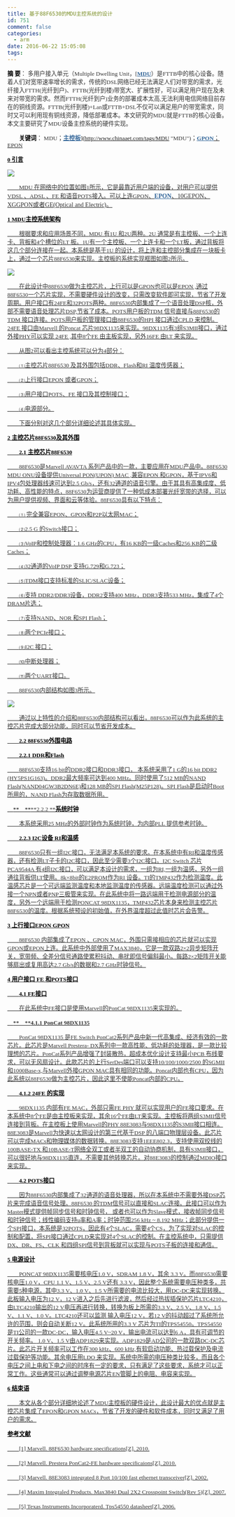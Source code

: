 ```yaml
---
title: 基于88F6530的MDU主控系统的设计
id: 751
comment: false
categories:
  - arm
date: 2016-06-22 15:05:08
tags:
---
```


<span style="color:black; font-size:10pt">**<span style="font-family:宋体">摘</span><span style="font-family:Microsoft Sans Serif">
				</span>**<span style="font-family:宋体">**要**<span style="color:#333333">：</span></span><span style="font-family:Microsoft Sans Serif">
			</span><span style="color:#333333"><span style="font-family:宋体">多用户接入单元（</span><span style="font-family:Microsoft Sans Serif">Multiple Dwelling Unit</span><span style="font-family:宋体">，[</span><span style="color:#336699"><span style="font-family:Microsoft Sans Serif; text-decoration:underline">**MDU**</span><span style="color:#333333"><span style="font-family:宋体">）是</span><span style="font-family:Microsoft Sans Serif">FTTB</span><span style="font-family:宋体">中的核心设备。随着人们对宽带速率增长的需求，传统的</span><span style="font-family:Microsoft Sans Serif">DSL</span><span style="font-family:宋体">网络已经无法满足人们对带宽的需求，光纤接入</span><span style="font-family:Microsoft Sans Serif">FTTH(</span><span style="font-family:宋体">光纤到户</span><span style="font-family:Microsoft Sans Serif">)</span><span style="font-family:宋体">、</span><span style="font-family:Microsoft Sans Serif">FTTB(</span><span style="font-family:宋体">光纤到楼</span><span style="font-family:Microsoft Sans Serif">)</span><span style="font-family:宋体">带宽大、扩展性好，可以满足用户现在及未来对带宽的需求。然而</span><span style="font-family:Microsoft Sans Serif">FTTH(</span><span style="font-family:宋体">光纤到户</span><span style="font-family:Microsoft Sans Serif">)</span><span style="font-family:宋体">业务的部署成本太高</span><span style="font-family:Microsoft Sans Serif">,</span><span style="font-family:宋体">无法利用电信网络目前存在的铜线资源。</span><span style="font-family:Microsoft Sans Serif">FTTB(</span><span style="font-family:宋体">光纤到楼</span><span style="font-family:Microsoft Sans Serif">)+Lan</span><span style="font-family:宋体">或</span><span style="font-family:Microsoft Sans Serif">FTTB+DSL</span><span style="font-family:宋体">不仅可以满足用户的带宽需求，同时又可以利用现有铜线资源，降低部署成本。本文研究的</span><span style="font-family:Microsoft Sans Serif">MDU</span><span style="font-family:宋体">就是</span><span style="font-family:Microsoft Sans Serif">FTTB</span><span style="font-family:宋体">的核心设备。本文主要研究了</span><span style="font-family:Microsoft Sans Serif">MDU</span><span style="font-family:宋体">设备主控系统的硬件实现。</span><span style="font-family:Microsoft Sans Serif">
						</span></span></span></span></span>

<!-- more -->
<span style="color:#333333; font-size:10pt"><span style="font-family:宋体">　　<span style="color:black">**关键词**<span style="color:#333333">：</span></span></span><span style="font-family:Microsoft Sans Serif"> MDU</span><span style="font-family:宋体">；<a href="http://www.chinaaet.com/tags/%E4%B8%BB%E6%8E%A7%E6%9D%BF" title="主控板" target="_blank"><span style="color:#336699; text-decoration:underline">**主控板**</span>](http://www.chinaaet.com/tags/MDU "MDU")；<a href="http://www.chinaaet.com/tags/GPON" title="GPON" target="_blank"/></span><span style="color:#336699"><span style="font-family:Microsoft Sans Serif; text-decoration:underline">**GPON**</span><span style="color:#333333"><span style="font-family:宋体">；</span><span style="font-family:Microsoft Sans Serif">EPON
</span></span></span></span>

<span style="color:black; font-size:10pt">**<span style="font-family:Microsoft Sans Serif">0 </span><span style="font-family:宋体">引言</span>**<span style="color:#333333; font-family:Microsoft Sans Serif">
			</span></span>

![](http://www.madhex.com/wp-content/uploads/2016/06/062216_0704_88F6530MDU1.jpg)<span style="color:#333333; font-family:Microsoft Sans Serif; font-size:10pt">
		</span>

<span style="color:#333333; font-size:10pt"><span style="font-family:宋体">　　</span><span style="font-family:Microsoft Sans Serif">MDU </span><span style="font-family:宋体">在网络中的位置如图</span><span style="font-family:Microsoft Sans Serif">1</span><span style="font-family:宋体">所示，它是最靠近用户端的设备，对用户可以提供</span><span style="font-family:Microsoft Sans Serif">VDSL </span><span style="font-family:宋体">、</span><span style="font-family:Microsoft Sans Serif">ADSL </span><span style="font-family:宋体">、</span><span style="font-family:Microsoft Sans Serif">FE </span><span style="font-family:宋体">和语音</span><span style="font-family:Microsoft Sans Serif">POTS</span><span style="font-family:宋体">接入。可以上连</span><span style="font-family:Microsoft Sans Serif">GPON</span><span style="font-family:宋体">、<a href="http://www.chinaaet.com/tags/EPON" title="EPON" target="_blank"/></span><span style="color:#336699"><span style="font-family:Microsoft Sans Serif; text-decoration:underline">**EPON**</span><span style="color:#333333"><span style="font-family:宋体">、</span><span style="font-family:Microsoft Sans Serif">10GEPON</span><span style="font-family:宋体">、</span><span style="font-family:Microsoft Sans Serif"> XGGPON</span><span style="font-family:宋体">或者</span><span style="font-family:Microsoft Sans Serif">GE(Optical and Electric)</span><span style="font-family:宋体">。</span><span style="font-family:Microsoft Sans Serif">
					</span></span></span></span>

<span style="color:black; font-size:10pt">**<span style="font-family:Microsoft Sans Serif">1 MDU</span><span style="font-family:宋体">主控系统架构</span>**<span style="color:#333333; font-family:Microsoft Sans Serif">
			</span></span>

<span style="color:#333333; font-size:10pt"><span style="font-family:宋体">　　根据要求和应用场景不同，</span><span style="font-family:Microsoft Sans Serif">MDU </span><span style="font-family:宋体">有</span><span style="font-family:Microsoft Sans Serif">1U </span><span style="font-family:宋体">和</span><span style="font-family:Microsoft Sans Serif">2U</span><span style="font-family:宋体">两种。</span><span style="font-family:Microsoft Sans Serif">2U </span><span style="font-family:宋体">通常是有主控板、一个上连卡、背板和</span><span style="font-family:Microsoft Sans Serif">4</span><span style="font-family:宋体">个槽位的</span><span style="font-family:Microsoft Sans Serif">LT </span><span style="font-family:宋体">板。</span><span style="font-family:Microsoft Sans Serif">1U</span><span style="font-family:宋体">有一个主控板、一个上连卡和一个</span><span style="font-family:Microsoft Sans Serif">LT</span><span style="font-family:宋体">板，通过背板将这几个部分连接在一起。本系统是基于</span><span style="font-family:Microsoft Sans Serif">1U </span><span style="font-family:宋体">的设计，将上连和主控部分集成在一块板卡上，通过一个芯片</span><span style="font-family:Microsoft Sans Serif">88F6530</span><span style="font-family:宋体">来实现。主控板的系统实现框图如图</span><span style="font-family:Microsoft Sans Serif">2</span><span style="font-family:宋体">所示。</span><span style="font-family:Microsoft Sans Serif">
			</span></span>

![](http://www.madhex.com/wp-content/uploads/2016/06/062216_0704_88F6530MDU2.jpg)<span style="color:#333333; font-family:Microsoft Sans Serif; font-size:10pt">
		</span>

<span style="color:#333333; font-size:10pt"><span style="font-family:宋体">　　在此设计中</span><span style="font-family:Microsoft Sans Serif">88F6530</span><span style="font-family:宋体">做为主控芯片，上行可以是</span><span style="font-family:Microsoft Sans Serif">GPON</span><span style="font-family:宋体">也可以是</span><span style="font-family:Microsoft Sans Serif">EPON ,</span><span style="font-family:宋体">通过</span><span style="font-family:Microsoft Sans Serif">88F6530</span><span style="font-family:宋体">一个芯片实现，不需要硬件设计的改变，只需改变软件即可实现，节省了开发周期。用户接口有</span><span style="font-family:Microsoft Sans Serif">24FE</span><span style="font-family:宋体">和</span><span style="font-family:Microsoft Sans Serif">32POTS</span><span style="font-family:宋体">两种。</span><span style="font-family:Microsoft Sans Serif">88F6530</span><span style="font-family:宋体">内部集成了一个语音处理</span><span style="font-family:Microsoft Sans Serif">DSP</span><span style="font-family:宋体">核，外部不需要语音处理芯片</span><span style="font-family:Microsoft Sans Serif">DSP,</span><span style="font-family:宋体">节省了成本。</span><span style="font-family:Microsoft Sans Serif">POTS</span><span style="font-family:宋体">用户板的</span><span style="font-family:Microsoft Sans Serif">TDM </span><span style="font-family:宋体">信号直接与</span><span style="font-family:Microsoft Sans Serif">88F6530</span><span style="font-family:宋体">的</span><span style="font-family:Microsoft Sans Serif">TDM </span><span style="font-family:宋体">接口连接。</span><span style="font-family:Microsoft Sans Serif">POTS</span><span style="font-family:宋体">用户板的管理接口由</span><span style="font-family:Microsoft Sans Serif">88F6530</span><span style="font-family:宋体">的</span><span style="font-family:Microsoft Sans Serif">HPI </span><span style="font-family:宋体">接口通过</span><span style="font-family:Microsoft Sans Serif">CPLD </span><span style="font-family:宋体">来控制。</span><span style="font-family:Microsoft Sans Serif">24FE </span><span style="font-family:宋体">接口由</span><span style="font-family:Microsoft Sans Serif">Marvell </span><span style="font-family:宋体">的</span><span style="font-family:Microsoft Sans Serif">Poncat </span><span style="font-family:宋体">芯片</span><span style="font-family:Microsoft Sans Serif">98DX1135</span><span style="font-family:宋体">来实现。</span><span style="font-family:Microsoft Sans Serif">98DX1135</span><span style="font-family:宋体">有</span><span style="font-family:Microsoft Sans Serif">3</span><span style="font-family:宋体">组</span><span style="font-family:Microsoft Sans Serif">S3MII</span><span style="font-family:宋体">接口，通过外接</span><span style="font-family:Microsoft Sans Serif">PHY</span><span style="font-family:宋体">可以实现</span><span style="font-family:Microsoft Sans Serif"> 24FE ,</span><span style="font-family:宋体">其中</span><span style="font-family:Microsoft Sans Serif">8</span><span style="font-family:宋体">个</span><span style="font-family:Microsoft Sans Serif">FE </span><span style="font-family:宋体">由主板实现，另外</span><span style="font-family:Microsoft Sans Serif">16FE </span><span style="font-family:宋体">由</span><span style="font-family:Microsoft Sans Serif">LT </span><span style="font-family:宋体">来实现。</span><span style="font-family:Microsoft Sans Serif">
			</span></span>

<span style="color:#333333; font-size:10pt"><span style="font-family:宋体">　　从图</span><span style="font-family:Microsoft Sans Serif">2</span><span style="font-family:宋体">可以看出主控系统可以分为</span><span style="font-family:Microsoft Sans Serif">4</span><span style="font-family:宋体">部分：</span><span style="font-family:Microsoft Sans Serif">
			</span></span>

<span style="color:#333333; font-size:10pt"><span style="font-family:宋体">　　</span><span style="font-family:微软雅黑">⑴</span><span style="font-family:宋体">主控芯片</span><span style="font-family:Microsoft Sans Serif">88F6530 </span><span style="font-family:宋体">及其外围包括</span><span style="font-family:Microsoft Sans Serif">DDR</span><span style="font-family:宋体">、</span><span style="font-family:Microsoft Sans Serif">Flash</span><span style="font-family:宋体">和</span><span style="font-family:Microsoft Sans Serif">RI </span><span style="font-family:宋体">温度传感器；</span><span style="font-family:Microsoft Sans Serif">
			</span></span>

<span style="color:#333333; font-size:10pt"><span style="font-family:宋体">　　</span><span style="font-family:微软雅黑">⑵</span><span style="font-family:宋体">上行接口</span><span style="font-family:Microsoft Sans Serif">EPON </span><span style="font-family:宋体">或者</span><span style="font-family:Microsoft Sans Serif">GPON</span><span style="font-family:宋体">；</span><span style="font-family:Microsoft Sans Serif">
			</span></span>

<span style="color:#333333; font-size:10pt"><span style="font-family:宋体">　　</span><span style="font-family:微软雅黑">⑶</span><span style="font-family:宋体">用户接口</span><span style="font-family:Microsoft Sans Serif">POTS</span><span style="font-family:宋体">、</span><span style="font-family:Microsoft Sans Serif">FE </span><span style="font-family:宋体">接口及其控制接口；</span><span style="font-family:Microsoft Sans Serif">
			</span></span>

<span style="color:#333333; font-size:10pt"><span style="font-family:宋体">　　</span><span style="font-family:微软雅黑">⑷</span><span style="font-family:宋体">电源部分。</span><span style="font-family:Microsoft Sans Serif">
			</span></span>

<span style="color:#333333; font-size:10pt"><span style="font-family:宋体">　　下面分别对这几个部分详细论述其具体实现。</span><span style="font-family:Microsoft Sans Serif">
			</span></span>

<span style="color:black; font-size:10pt">**<span style="font-family:Microsoft Sans Serif">2 </span><span style="font-family:宋体">主控芯片</span><span style="font-family:Microsoft Sans Serif">88F6530</span><span style="font-family:宋体">及其外围</span>**<span style="color:#333333; font-family:Microsoft Sans Serif">
			</span></span>

<span style="color:black; font-size:10pt">**<span style="font-family:宋体">　　</span><span style="font-family:Microsoft Sans Serif">2.1 </span><span style="font-family:宋体">主控芯片</span>**<span style="font-family:Microsoft Sans Serif">**88F6530**<span style="color:#333333">
				</span></span></span>

<span style="color:#333333; font-size:10pt"><span style="font-family:宋体">　　</span><span style="font-family:Microsoft Sans Serif">88F6530</span><span style="font-family:宋体">是</span><span style="font-family:Microsoft Sans Serif">Marvell AVAVTA </span><span style="font-family:宋体">系列产品中的一款，主要应用在</span><span style="font-family:Microsoft Sans Serif">MDU</span><span style="font-family:宋体">产品中。</span><span style="font-family:Microsoft Sans Serif">88F6530 MDU ONU</span><span style="font-family:宋体">设备提供</span><span style="font-family:Microsoft Sans Serif">Universal PON(UPON) MAC ,</span><span style="font-family:宋体">兼容</span><span style="font-family:Microsoft Sans Serif">EPON </span><span style="font-family:宋体">和</span><span style="font-family:Microsoft Sans Serif">GPON</span><span style="font-family:宋体">，基于</span><span style="font-family:Microsoft Sans Serif">IPV6</span><span style="font-family:宋体">和</span><span style="font-family:Microsoft Sans Serif">IPV4</span><span style="font-family:宋体">包处理器线速可达到</span><span style="font-family:Microsoft Sans Serif">2.5 Gb/s</span><span style="font-family:宋体">，还有</span><span style="font-family:Microsoft Sans Serif">32</span><span style="font-family:宋体">通道的语音引擎。由于其具有高集成度、低功耗、高性能的特点，</span><span style="font-family:Microsoft Sans Serif">88F6530</span><span style="font-family:宋体">为运营商提供了一种低成本部署光纤宽带的选择，可以为用户提供视频、界面和云等体验。</span><span style="font-family:Microsoft Sans Serif">88F6530</span><span style="font-family:宋体">具有以下特点：</span><span style="font-family:Microsoft Sans Serif">
			</span></span>

<span style="color:#333333; font-size:10pt"><span style="font-family:宋体">　　</span><span style="font-family:微软雅黑">⑴</span><span style="font-family:Microsoft Sans Serif">
			</span><span style="font-family:宋体">完全兼容</span><span style="font-family:Microsoft Sans Serif">EPON</span><span style="font-family:宋体">、</span><span style="font-family:Microsoft Sans Serif">GPON</span><span style="font-family:宋体">和</span><span style="font-family:Microsoft Sans Serif">P2P</span><span style="font-family:宋体">以太网</span><span style="font-family:Microsoft Sans Serif">MAC</span><span style="font-family:宋体">；</span><span style="font-family:Microsoft Sans Serif">
			</span></span>

<span style="color:#333333; font-size:10pt"><span style="font-family:宋体">　　</span><span style="font-family:微软雅黑">⑵</span><span style="font-family:Microsoft Sans Serif">2.5 G </span><span style="font-family:宋体">的</span><span style="font-family:Microsoft Sans Serif">Switch</span><span style="font-family:宋体">接口；</span><span style="font-family:Microsoft Sans Serif">
			</span></span>

<span style="color:#333333; font-size:10pt"><span style="font-family:宋体">　　</span><span style="font-family:微软雅黑">⑶</span><span style="font-family:Microsoft Sans Serif">VoIP</span><span style="font-family:宋体">和控制处理器：</span><span style="font-family:Microsoft Sans Serif">1.6 GHz</span><span style="font-family:宋体">的</span><span style="font-family:Microsoft Sans Serif">CPU</span><span style="font-family:宋体">，有</span><span style="font-family:Microsoft Sans Serif">16 KB</span><span style="font-family:宋体">的一级</span><span style="font-family:Microsoft Sans Serif">Caches</span><span style="font-family:宋体">和</span><span style="font-family:Microsoft Sans Serif">256 KB</span><span style="font-family:宋体">的二级</span><span style="font-family:Microsoft Sans Serif">Caches</span><span style="font-family:宋体">；</span><span style="font-family:Microsoft Sans Serif">
			</span></span>

<span style="color:#333333; font-size:10pt"><span style="font-family:宋体">　　</span><span style="font-family:微软雅黑">⑷</span><span style="font-family:Microsoft Sans Serif">32</span><span style="font-family:宋体">通道的</span><span style="font-family:Microsoft Sans Serif">VoIP DSP </span><span style="font-family:宋体">支持</span><span style="font-family:Microsoft Sans Serif">G.729</span><span style="font-family:宋体">和</span><span style="font-family:Microsoft Sans Serif">G.723</span><span style="font-family:宋体">；</span><span style="font-family:Microsoft Sans Serif">
			</span></span>

<span style="color:#333333; font-size:10pt"><span style="font-family:宋体">　　</span><span style="font-family:微软雅黑">⑸</span><span style="font-family:Microsoft Sans Serif">TDM</span><span style="font-family:宋体">接口支持标准的</span><span style="font-family:Microsoft Sans Serif">SLIC/SLAC</span><span style="font-family:宋体">设备；</span><span style="font-family:Microsoft Sans Serif">
			</span></span>

<span style="color:#333333; font-size:10pt"><span style="font-family:宋体">　　</span><span style="font-family:微软雅黑">⑹</span><span style="font-family:宋体">支持</span><span style="font-family:Microsoft Sans Serif"> DDR2/DDR3</span><span style="font-family:宋体">设备，</span><span style="font-family:Microsoft Sans Serif">DDR2</span><span style="font-family:宋体">支持</span><span style="font-family:Microsoft Sans Serif">400 MHz</span><span style="font-family:宋体">，</span><span style="font-family:Microsoft Sans Serif">DDR3</span><span style="font-family:宋体">支持</span><span style="font-family:Microsoft Sans Serif">533 MHz</span><span style="font-family:宋体">，集成了</span><span style="font-family:Microsoft Sans Serif">4</span><span style="font-family:宋体">个</span><span style="font-family:Microsoft Sans Serif">DRAM</span><span style="font-family:宋体">片选；</span><span style="font-family:Microsoft Sans Serif">
			</span></span>

<span style="color:#333333; font-size:10pt"><span style="font-family:宋体">　　</span><span style="font-family:微软雅黑">⑺</span><span style="font-family:宋体">支持</span><span style="font-family:Microsoft Sans Serif">NAND</span><span style="font-family:宋体">、</span><span style="font-family:Microsoft Sans Serif">NOR </span><span style="font-family:宋体">和</span><span style="font-family:Microsoft Sans Serif">SPI Flash</span><span style="font-family:宋体">；</span><span style="font-family:Microsoft Sans Serif">
			</span></span>

<span style="color:#333333; font-size:10pt"><span style="font-family:宋体">　　</span><span style="font-family:微软雅黑">⑻</span><span style="font-family:宋体">两个</span><span style="font-family:Microsoft Sans Serif">PCIe</span><span style="font-family:宋体">接口；</span><span style="font-family:Microsoft Sans Serif">
			</span></span>

<span style="color:#333333; font-size:10pt"><span style="font-family:宋体">　　</span><span style="font-family:微软雅黑">⑼</span><span style="font-family:Microsoft Sans Serif">I2C </span><span style="font-family:宋体">接口；</span><span style="font-family:Microsoft Sans Serif">
			</span></span>

<span style="color:#333333; font-size:10pt"><span style="font-family:宋体">　　</span><span style="font-family:微软雅黑">⑽</span><span style="font-family:宋体">中断处理器；</span><span style="font-family:Microsoft Sans Serif">
			</span></span>

<span style="color:#333333; font-size:10pt"><span style="font-family:宋体">　　</span><span style="font-family:微软雅黑">⑾</span><span style="font-family:宋体">两个</span><span style="font-family:Microsoft Sans Serif">UART</span><span style="font-family:宋体">接口。</span><span style="font-family:Microsoft Sans Serif">
			</span></span>

<span style="color:#333333; font-size:10pt"><span style="font-family:宋体">　　</span><span style="font-family:Microsoft Sans Serif">88F6530</span><span style="font-family:宋体">内部结构如图</span><span style="font-family:Microsoft Sans Serif">3</span><span style="font-family:宋体">所示。</span><span style="font-family:Microsoft Sans Serif">
			</span></span>

![](http://www.madhex.com/wp-content/uploads/2016/06/062216_0704_88F6530MDU3.jpg)<span style="color:#333333; font-family:Microsoft Sans Serif; font-size:10pt">
		</span>

<span style="color:#333333; font-size:10pt"><span style="font-family:宋体">　　通过以上特性的介绍和</span><span style="font-family:Microsoft Sans Serif">88F6530</span><span style="font-family:宋体">内部结构可以看出，</span><span style="font-family:Microsoft Sans Serif">88F6530</span><span style="font-family:宋体">可以作为此系统的主控芯片完成大部分功能，同时可以节省开发成本。</span><span style="font-family:Microsoft Sans Serif">
			</span></span>

<span style="color:#333333; font-size:10pt"><span style="font-family:宋体">　　</span><span style="color:black">**<span style="font-family:Microsoft Sans Serif">2.2 88F6530</span><span style="font-family:宋体">外围电路</span>**<span style="color:#333333; font-family:Microsoft Sans Serif">
				</span></span></span>

<span style="color:black; font-size:10pt">**<span style="font-family:宋体">　　</span><span style="font-family:Microsoft Sans Serif">2.2.1 DDR</span><span style="font-family:宋体">和</span>**<span style="font-family:Microsoft Sans Serif">**Flash**<span style="color:#333333">
				</span></span></span>

<span style="color:#333333; font-size:10pt"><span style="font-family:宋体">　　</span><span style="font-family:Microsoft Sans Serif">88F6530</span><span style="font-family:宋体">支持</span><span style="font-family:Microsoft Sans Serif">16 bit</span><span style="font-family:宋体">的</span><span style="font-family:Microsoft Sans Serif">DDR2</span><span style="font-family:宋体">接口和</span><span style="font-family:Microsoft Sans Serif">DDR3</span><span style="font-family:宋体">接口，</span><span style="font-family:Microsoft Sans Serif">
			</span><span style="font-family:宋体">本系统采用了</span><span style="font-family:Microsoft Sans Serif">1 G</span><span style="font-family:宋体">的</span><span style="font-family:Microsoft Sans Serif">16 bit DDR2 (HY5PS1G163)</span><span style="font-family:宋体">。</span><span style="font-family:Microsoft Sans Serif">DDR2</span><span style="font-family:宋体">最大频率可达到</span><span style="font-family:Microsoft Sans Serif">400 MHz</span><span style="font-family:宋体">。同时使用了</span><span style="font-family:Microsoft Sans Serif">512 MB</span><span style="font-family:宋体">的</span><span style="font-family:Microsoft Sans Serif">NAND Flash(NAND04GW3B2DN6E)</span><span style="font-family:宋体">和</span><span style="font-family:Microsoft Sans Serif">128 MB</span><span style="font-family:宋体">的</span><span style="font-family:Microsoft Sans Serif">SPI Flash(M25P128)</span><span style="font-family:宋体">。</span><span style="font-family:Microsoft Sans Serif">SPI Flash</span><span style="font-family:宋体">是启动时</span><span style="font-family:Microsoft Sans Serif">Boot</span><span style="font-family:宋体">所用的，</span><span style="font-family:Microsoft Sans Serif">NAND Flash</span><span style="font-family:宋体">为存取数据所用。</span><span style="font-family:Microsoft Sans Serif">
			</span></span>

<span style="color:#333333; font-size:10pt"><span style="font-family:宋体">　<span style="color:black">**　**</span></span><span style="font-family:Microsoft Sans Serif">**2.2.2 **</span><span style="color:black"><span style="font-family:宋体">**系统时钟**</span><span style="color:#333333; font-family:Microsoft Sans Serif">
				</span></span></span>

<span style="color:#333333; font-size:10pt"><span style="font-family:宋体">　　本系统采用</span><span style="font-family:Microsoft Sans Serif">25 MHz</span><span style="font-family:宋体">的外部时钟作为系统时钟，为内部</span><span style="font-family:Microsoft Sans Serif">PLL </span><span style="font-family:宋体">提供参考时钟。</span><span style="font-family:Microsoft Sans Serif">
			</span></span>

<span style="color:#333333; font-size:10pt"><span style="font-family:宋体">　　</span><span style="color:black">**<span style="font-family:Microsoft Sans Serif">2.2.3 I2C</span><span style="font-family:宋体">设备</span><span style="font-family:Microsoft Sans Serif"> RI</span><span style="font-family:宋体">和温感</span>**<span style="color:#333333; font-family:Microsoft Sans Serif">
				</span></span></span>

<span style="color:#333333; font-size:10pt"><span style="font-family:宋体">　　</span><span style="font-family:Microsoft Sans Serif">88F6530</span><span style="font-family:宋体">只有一组</span><span style="font-family:Microsoft Sans Serif">I2C</span><span style="font-family:宋体">接口，无法满足本系统的要求。在本系统中有</span><span style="font-family:Microsoft Sans Serif">RI</span><span style="font-family:宋体">和温度传感器，还有检测</span><span style="font-family:Microsoft Sans Serif">LT</span><span style="font-family:宋体">子卡的</span><span style="font-family:Microsoft Sans Serif">I2C</span><span style="font-family:宋体">接口，因此至少需要</span><span style="font-family:Microsoft Sans Serif">3</span><span style="font-family:宋体">个</span><span style="font-family:Microsoft Sans Serif">I2C</span><span style="font-family:宋体">接口。</span><span style="font-family:Microsoft Sans Serif">I2C Switch </span><span style="font-family:宋体">芯片</span><span style="font-family:Microsoft Sans Serif">PCA9544A </span><span style="font-family:宋体">有</span><span style="font-family:Microsoft Sans Serif">4</span><span style="font-family:宋体">组</span><span style="font-family:Microsoft Sans Serif">I2C</span><span style="font-family:宋体">接口，可以满足本设计的需求，一组为</span><span style="font-family:Microsoft Sans Serif">RI,</span><span style="font-family:宋体">一组为温感，另外一组通往背板供</span><span style="font-family:Microsoft Sans Serif">LT</span><span style="font-family:宋体">使用。</span><span style="font-family:Microsoft Sans Serif">8k×8bit</span><span style="font-family:宋体">的</span><span style="font-family:Microsoft Sans Serif">E2PROM</span><span style="font-family:宋体">作为</span><span style="font-family:Microsoft Sans Serif">RI </span><span style="font-family:宋体">设备。</span><span style="font-family:Microsoft Sans Serif">TI</span><span style="font-family:宋体">的</span><span style="font-family:Microsoft Sans Serif">TMP432</span><span style="font-family:宋体">作为检测温度。此温感芯片是一个可远端监测温度和本地监测温度的传感器。远端温度检测可以通过外接一个</span><span style="font-family:Microsoft Sans Serif">NPN</span><span style="font-family:宋体">或者</span><span style="font-family:Microsoft Sans Serif">PNP</span><span style="font-family:宋体">三极管来实现。在此系统中将一路远端用于检测电源部分的温度，另外一个远端用于检测</span><span style="font-family:Microsoft Sans Serif">PONCAT 98DX1135</span><span style="font-family:宋体">，</span><span style="font-family:Microsoft Sans Serif">TMP432</span><span style="font-family:宋体">芯片本身来检测主控芯片</span><span style="font-family:Microsoft Sans Serif">88F6530</span><span style="font-family:宋体">的温度。根据系统预设的初始值，在外界温度超过此值时芯片会告警。</span><span style="font-family:Microsoft Sans Serif">
			</span></span>

<span style="color:black; font-size:10pt">**<span style="font-family:Microsoft Sans Serif">3 </span><span style="font-family:宋体">上行接口</span>**<span style="font-family:Microsoft Sans Serif">**EPON GPON**<span style="color:#333333">
				</span></span></span>

<span style="color:#333333; font-size:10pt"><span style="font-family:宋体">　　</span><span style="font-family:Microsoft Sans Serif">88F6530 </span><span style="font-family:宋体">内部集成了</span><span style="font-family:Microsoft Sans Serif">EPON </span><span style="font-family:宋体">、</span><span style="font-family:Microsoft Sans Serif">GPON MAC</span><span style="font-family:宋体">，外围只需接相应的芯片就可以实现</span><span style="font-family:Microsoft Sans Serif">GPON</span><span style="font-family:宋体">或</span><span style="font-family:Microsoft Sans Serif">EPON</span><span style="font-family:宋体">上连。此系统中外部使用了</span><span style="font-family:Microsoft Sans Serif">MAX3840</span><span style="font-family:宋体">，它是一款双路</span><span style="font-family:Microsoft Sans Serif">2×2</span><span style="font-family:宋体">异步矩阵开关，宽带频、全差分信号通路使累积抖动、串扰即信号偏斜最小。每路</span><span style="font-family:Microsoft Sans Serif">2×2</span><span style="font-family:宋体">矩阵开关能够扇出或复用高达</span><span style="font-family:Microsoft Sans Serif">2.7 Gb/s</span><span style="font-family:宋体">的数据和</span><span style="font-family:Microsoft Sans Serif">2.7 GHz</span><span style="font-family:宋体">时钟信号。</span><span style="font-family:Microsoft Sans Serif">
			</span></span>

<span style="color:black; font-size:10pt">**<span style="font-family:Microsoft Sans Serif">4 </span><span style="font-family:宋体">用户接口</span><span style="font-family:Microsoft Sans Serif"> FE </span><span style="font-family:宋体">和</span><span style="font-family:Microsoft Sans Serif">POTS</span><span style="font-family:宋体">接口</span>**<span style="color:#333333; font-family:Microsoft Sans Serif">
			</span></span>

<span style="color:black; font-size:10pt">**<span style="font-family:宋体">　　</span><span style="font-family:Microsoft Sans Serif">4.1 FE</span><span style="font-family:宋体">接口</span>**<span style="color:#333333; font-family:Microsoft Sans Serif">
			</span></span>

<span style="color:#333333; font-size:10pt"><span style="font-family:宋体">　　在此系统中</span><span style="font-family:Microsoft Sans Serif">FE</span><span style="font-family:宋体">接口是使用</span><span style="font-family:Microsoft Sans Serif">Marvell</span><span style="font-family:宋体">的</span><span style="font-family:Microsoft Sans Serif">PonCat 98DX1135</span><span style="font-family:宋体">来实现的。</span><span style="font-family:Microsoft Sans Serif">
			</span></span>

<span style="color:#333333; font-size:10pt"><span style="font-family:宋体">　<span style="color:black">**　**</span></span><span style="font-family:Microsoft Sans Serif">**4.1.1 PonCat 98DX1135**
			</span></span>

<span style="color:#333333; font-size:10pt"><span style="font-family:宋体">　　</span><span style="font-family:Microsoft Sans Serif">PonCat 98DX1135 </span><span style="font-family:宋体">是</span><span style="font-family:Microsoft Sans Serif">FE Switch PonCat2</span><span style="font-family:宋体">系列产品中新一代高集成、经济有效的一款芯片。此芯片是</span><span style="font-family:Microsoft Sans Serif">Marvell Prestera- DX</span><span style="font-family:宋体">系列中一款高性能、低功耗的处理器，是一款比较理想的芯片。</span><span style="font-family:Microsoft Sans Serif">PonCat</span><span style="font-family:宋体">系列产品增强了封装散热，超成本优化设计支持最小</span><span style="font-family:Microsoft Sans Serif">PCB </span><span style="font-family:宋体">布线要求，可以无风扇设计。此款芯片的上行</span><span style="font-family:Microsoft Sans Serif">SerDes</span><span style="font-family:宋体">端口可以支持</span><span style="font-family:Microsoft Sans Serif">10/100/1000/2500 </span><span style="font-family:宋体">的</span><span style="font-family:Microsoft Sans Serif">SGMII</span><span style="font-family:宋体">和</span><span style="font-family:Microsoft Sans Serif">1000Base-x,</span><span style="font-family:宋体">与</span><span style="font-family:Microsoft Sans Serif">Marvell</span><span style="font-family:宋体">外接</span><span style="font-family:Microsoft Sans Serif">GPON MAC</span><span style="font-family:宋体">具有相同的功能。</span><span style="font-family:Microsoft Sans Serif">Poncat</span><span style="font-family:宋体">内部也有</span><span style="font-family:Microsoft Sans Serif">CPU</span><span style="font-family:宋体">，因为此系统以</span><span style="font-family:Microsoft Sans Serif">88F6530</span><span style="font-family:宋体">做为主控芯片，因此这里不使能</span><span style="font-family:Microsoft Sans Serif">Poncat</span><span style="font-family:宋体">内部的</span><span style="font-family:Microsoft Sans Serif">CPU</span><span style="font-family:宋体">。</span><span style="font-family:Microsoft Sans Serif">
			</span></span>

<span style="color:#333333; font-size:10pt"><span style="font-family:宋体">　　</span><span style="color:black">**<span style="font-family:Microsoft Sans Serif">4.1.2 24FE </span><span style="font-family:宋体">的实现</span>**<span style="color:#333333; font-family:Microsoft Sans Serif">
				</span></span></span>

<span style="color:#333333; font-size:10pt"><span style="font-family:宋体">　　</span><span style="font-family:Microsoft Sans Serif">98DX1135 </span><span style="font-family:宋体">内部有</span><span style="font-family:Microsoft Sans Serif">FE MAC</span><span style="font-family:宋体">，外部只需</span><span style="font-family:Microsoft Sans Serif">FE PHY </span><span style="font-family:宋体">就可以实现用户的</span><span style="font-family:Microsoft Sans Serif">FE</span><span style="font-family:宋体">接口要求。在本系统中</span><span style="font-family:Microsoft Sans Serif">8</span><span style="font-family:宋体">个</span><span style="font-family:Microsoft Sans Serif">FE</span><span style="font-family:宋体">是由主控板来实现，其余</span><span style="font-family:Microsoft Sans Serif">16</span><span style="font-family:宋体">个</span><span style="font-family:Microsoft Sans Serif">FE</span><span style="font-family:宋体">由</span><span style="font-family:Microsoft Sans Serif">LT</span><span style="font-family:宋体">来实现。主控板将两组</span><span style="font-family:Microsoft Sans Serif">S3MII</span><span style="font-family:宋体">信号连接到背板。在主控板上使用</span><span style="font-family:Microsoft Sans Serif">Marvell</span><span style="font-family:宋体">的</span><span style="font-family:Microsoft Sans Serif">PHY 88E3083</span><span style="font-family:宋体">与</span><span style="font-family:Microsoft Sans Serif">98DX1135</span><span style="font-family:宋体">的</span><span style="font-family:Microsoft Sans Serif">S3MII</span><span style="font-family:宋体">接口相连。</span><span style="font-family:Microsoft Sans Serif">88E3083</span><span style="font-family:宋体">是</span><span style="font-family:Microsoft Sans Serif">Marvell</span><span style="font-family:宋体">为快速以太网设计的第三代基于</span><span style="font-family:Microsoft Sans Serif">DSP </span><span style="font-family:宋体">的八端口物理层设备。此芯片可以完成</span><span style="font-family:Microsoft Sans Serif">MACs</span><span style="font-family:宋体">和物理媒体的数据转换。</span><span style="font-family:Microsoft Sans Serif">88E3083</span><span style="font-family:宋体">支持</span><span style="font-family:Microsoft Sans Serif">1EEE802.3</span><span style="font-family:宋体">，支持使用双绞线的</span><span style="font-family:Microsoft Sans Serif">100BASE-TX </span><span style="font-family:宋体">和</span><span style="font-family:Microsoft Sans Serif">10BASE-T</span><span style="font-family:宋体">网络全双工或者半双工的自动协商机制，具有</span><span style="font-family:Microsoft Sans Serif">S3MII</span><span style="font-family:宋体">接口，可以很好地与</span><span style="font-family:Microsoft Sans Serif">98DX1135</span><span style="font-family:宋体">直连，不需要其他转换芯片。对</span><span style="font-family:Microsoft Sans Serif">88E3083</span><span style="font-family:宋体">的控制通过</span><span style="font-family:Microsoft Sans Serif">MDIO</span><span style="font-family:宋体">接口来实现。</span><span style="font-family:Microsoft Sans Serif">
			</span></span>

<span style="color:#333333; font-size:10pt"><span style="font-family:宋体">　　</span><span style="color:black">**<span style="font-family:Microsoft Sans Serif">4.2 POTS</span><span style="font-family:宋体">接口</span>**<span style="color:#333333; font-family:Microsoft Sans Serif">
				</span></span></span>

<span style="color:#333333; font-size:10pt"><span style="font-family:宋体">　　因为</span><span style="font-family:Microsoft Sans Serif">88F6530</span><span style="font-family:宋体">内部集成了</span><span style="font-family:Microsoft Sans Serif">32</span><span style="font-family:宋体">通道的语音处理器，所以在本系统中不需要外接</span><span style="font-family:Microsoft Sans Serif">DSP</span><span style="font-family:宋体">芯片来完成语音信号处理。</span><span style="font-family:Microsoft Sans Serif">88F6530 </span><span style="font-family:宋体">的</span><span style="font-family:Microsoft Sans Serif">TDM</span><span style="font-family:宋体">信号可以直接和</span><span style="font-family:Microsoft Sans Serif">SLAC</span><span style="font-family:宋体">连接。此接口可以作为</span><span style="font-family:Microsoft Sans Serif">Master</span><span style="font-family:宋体">模式提供帧同步信号和时钟信号，</span><span style="font-family:Microsoft Sans Serif">
			</span><span style="font-family:宋体">或者也可以作为</span><span style="font-family:Microsoft Sans Serif">Slave</span><span style="font-family:宋体">模式，接收帧同步信号和时钟信号；线性编码支持</span><span style="font-family:Microsoft Sans Serif">u</span><span style="font-family:宋体">率和</span><span style="font-family:Microsoft Sans Serif">A</span><span style="font-family:宋体">率；时钟范围</span><span style="font-family:Microsoft Sans Serif">256 kHz ~ 8.192 MHz</span><span style="font-family:宋体">；此部分提供一个</span><span style="font-family:Microsoft Sans Serif">SPI</span><span style="font-family:宋体">接口，本系统是</span><span style="font-family:Microsoft Sans Serif">32POTS</span><span style="font-family:宋体">，因此有</span><span style="font-family:Microsoft Sans Serif">4</span><span style="font-family:宋体">个</span><span style="font-family:Microsoft Sans Serif">SLAC</span><span style="font-family:宋体">，需要</span><span style="font-family:Microsoft Sans Serif">4</span><span style="font-family:宋体">个</span><span style="font-family:Microsoft Sans Serif">CS</span><span style="font-family:宋体">，为了实现对</span><span style="font-family:Microsoft Sans Serif">SLAC</span><span style="font-family:宋体">的控制和配置，将</span><span style="font-family:Microsoft Sans Serif">SPI</span><span style="font-family:宋体">接口通过</span><span style="font-family:Microsoft Sans Serif">CPLD</span><span style="font-family:宋体">来实现对</span><span style="font-family:Microsoft Sans Serif">4</span><span style="font-family:宋体">个</span><span style="font-family:Microsoft Sans Serif">SLAC</span><span style="font-family:宋体">的控制。在主控系统中，只需提供</span><span style="font-family:Microsoft Sans Serif">DX</span><span style="font-family:宋体">、</span><span style="font-family:Microsoft Sans Serif">DR</span><span style="font-family:宋体">、</span><span style="font-family:Microsoft Sans Serif">FS</span><span style="font-family:宋体">、</span><span style="font-family:Microsoft Sans Serif">CLK </span><span style="font-family:宋体">和四组</span><span style="font-family:Microsoft Sans Serif">SPI</span><span style="font-family:宋体">信号到背板就可以实现与</span><span style="font-family:Microsoft Sans Serif">POTS</span><span style="font-family:宋体">子板的连接和通信。</span><span style="font-family:Microsoft Sans Serif">
			</span></span>

<span style="color:black; font-size:10pt">**<span style="font-family:Microsoft Sans Serif">5 </span><span style="font-family:宋体">电源设计</span>**<span style="color:#333333; font-family:Microsoft Sans Serif">
			</span></span>

<span style="color:#333333; font-size:10pt"><span style="font-family:宋体">　　</span><span style="font-family:Microsoft Sans Serif">PONCAT 98DX1135</span><span style="font-family:宋体">需要核电压</span><span style="font-family:Microsoft Sans Serif">1.0 V</span><span style="font-family:宋体">，</span><span style="font-family:Microsoft Sans Serif">SDRAM 1.8 V</span><span style="font-family:宋体">，其余</span><span style="font-family:Microsoft Sans Serif"> 3.3 V</span><span style="font-family:宋体">。而</span><span style="font-family:Microsoft Sans Serif">88F6530</span><span style="font-family:宋体">需要核电压</span><span style="font-family:Microsoft Sans Serif">1.0 V</span><span style="font-family:宋体">，</span><span style="font-family:Microsoft Sans Serif">CPU 1.1 V</span><span style="font-family:宋体">、</span><span style="font-family:Microsoft Sans Serif">1.5 V</span><span style="font-family:宋体">、</span><span style="font-family:Microsoft Sans Serif">2.5 V</span><span style="font-family:宋体">还有</span><span style="font-family:Microsoft Sans Serif"> 3.3 V</span><span style="font-family:宋体">，因此整个系统需要电压种类多，共需要</span><span style="font-family:Microsoft Sans Serif">5</span><span style="font-family:宋体">种电源，其中</span><span style="font-family:Microsoft Sans Serif">3.3 V</span><span style="font-family:宋体">、</span><span style="font-family:Microsoft Sans Serif">1.0 V</span><span style="font-family:宋体">、</span><span style="font-family:Microsoft Sans Serif">1.5 V</span><span style="font-family:宋体">所需要的电流比较大，用</span><span style="font-family:Microsoft Sans Serif">DC-DC</span><span style="font-family:宋体">来实现转换。此板输入电压为</span><span style="font-family:Microsoft Sans Serif">12 V</span><span style="font-family:宋体">，</span><span style="font-family:Microsoft Sans Serif">12 V</span><span style="font-family:宋体">进入之后先进行滤波，然后经过热拔插保护芯片</span><span style="font-family:Microsoft Sans Serif">LTC4210</span><span style="font-family:宋体">，由</span><span style="font-family:Microsoft Sans Serif">LTC4210</span><span style="font-family:宋体">输出的</span><span style="font-family:Microsoft Sans Serif">12 V</span><span style="font-family:宋体">电压再进行转换，转换为板上所需的</span><span style="font-family:Microsoft Sans Serif">3.3 V</span><span style="font-family:宋体">、</span><span style="font-family:Microsoft Sans Serif">2.5 V</span><span style="font-family:宋体">、</span><span style="font-family:Microsoft Sans Serif">1.8 V</span><span style="font-family:宋体">、</span><span style="font-family:Microsoft Sans Serif">1.5 V</span><span style="font-family:宋体">、</span><span style="font-family:Microsoft Sans Serif">1.1 V</span><span style="font-family:宋体">、</span><span style="font-family:Microsoft Sans Serif">1.0 V</span><span style="font-family:宋体">。</span><span style="font-family:Microsoft Sans Serif">LTC4210</span><span style="font-family:宋体">还可以监测</span><span style="font-family:Microsoft Sans Serif">
			</span><span style="font-family:宋体">输入电压</span><span style="font-family:Microsoft Sans Serif">12 V</span><span style="font-family:宋体">，若</span><span style="font-family:Microsoft Sans Serif">12 V</span><span style="font-family:宋体">的抖动超过了系统所允许的范围，则会自动关断</span><span style="font-family:Microsoft Sans Serif">12 V</span><span style="font-family:宋体">。此系统所用的</span><span style="font-family:Microsoft Sans Serif">3.3 V </span><span style="font-family:宋体">芯片为</span><span style="font-family:Microsoft Sans Serif">TI</span><span style="font-family:宋体">的</span><span style="font-family:Microsoft Sans Serif">TPS54550</span><span style="font-family:宋体">。</span><span style="font-family:Microsoft Sans Serif">TPS54550</span><span style="font-family:宋体">是</span><span style="font-family:Microsoft Sans Serif">TI</span><span style="font-family:宋体">公司的一款</span><span style="font-family:Microsoft Sans Serif">DC-DC</span><span style="font-family:宋体">，输入电压</span><span style="font-family:Microsoft Sans Serif">4.5 V~20 V</span><span style="font-family:宋体">，输出电流可以达到</span><span style="font-family:Microsoft Sans Serif">6 A</span><span style="font-family:宋体">，具有可调节的开关频率。</span><span style="font-family:Microsoft Sans Serif"> 1.0 V</span><span style="font-family:宋体">、</span><span style="font-family:Microsoft Sans Serif">1.5 V</span><span style="font-family:宋体">由</span><span style="font-family:Microsoft Sans Serif">ADP1829</span><span style="font-family:宋体">来实现。</span><span style="font-family:Microsoft Sans Serif">ADP1829</span><span style="font-family:宋体">是</span><span style="font-family:Microsoft Sans Serif">AD</span><span style="font-family:宋体">公司的一款双路</span><span style="font-family:Microsoft Sans Serif">DC-DC</span><span style="font-family:宋体">芯片。此芯片开关频率可以工作在</span><span style="font-family:Microsoft Sans Serif">300 kHz</span><span style="font-family:宋体">、</span><span style="font-family:Microsoft Sans Serif">600 kHz,</span><span style="font-family:宋体">有软启动功能、热过载保护及电流过载保护等功能。其余电压用</span><span style="font-family:Microsoft Sans Serif">LDO </span><span style="font-family:宋体">来实现。系统中所需的电压种类比较多，而且各个电压之间上电和下电之间的时序有一定的要求，只有满足了这些要求，系统才可以正常工作。这些通常可以通过调整电源芯片</span><span style="font-family:Microsoft Sans Serif">EN</span><span style="font-family:宋体">管脚上的电阻、电容来实现。</span><span style="font-family:Microsoft Sans Serif">
			</span></span>

<span style="color:black; font-size:10pt">**<span style="font-family:Microsoft Sans Serif">6 </span><span style="font-family:宋体">结束语</span>**<span style="color:#333333; font-family:Microsoft Sans Serif">
			</span></span>

<span style="color:#333333; font-size:10pt"><span style="font-family:宋体">　　本文从各个部分详细地论述了</span><span style="font-family:Microsoft Sans Serif">MDU</span><span style="font-family:宋体">主控板的硬件设计，此设计最大的优点就是主控芯片集成了</span><span style="font-family:Microsoft Sans Serif">EPON</span><span style="font-family:宋体">和</span><span style="font-family:Microsoft Sans Serif">GPON MACs</span><span style="font-family:宋体">，节省了开发的硬件和软件成本，同时又满足了用户的需求。</span><span style="font-family:Microsoft Sans Serif">
			</span></span>

<span style="color:black; font-size:10pt"><span style="font-family:宋体">**参考文献**</span><span style="color:#333333; font-family:Microsoft Sans Serif">
			</span></span>

<span style="color:#333333; font-size:10pt"><span style="font-family:宋体">　　</span><span style="font-family:Microsoft Sans Serif">[1] Marvell. 88F6530 hardware specifications[Z]. 2010.
</span></span>

<span style="color:#333333; font-size:10pt"><span style="font-family:宋体">　　</span><span style="font-family:Microsoft Sans Serif">[2] Marvell. Prestera PonCat2-FE hardware specificaions[Z]. 2010.
</span></span>

<span style="color:#333333; font-size:10pt"><span style="font-family:宋体">　　</span><span style="font-family:Microsoft Sans Serif">[3] Marvell. 88E3083 integrated 8 Port 10/100 fast ethernet transceiver[Z]. 2002.
</span></span>

<span style="color:#333333; font-size:10pt"><span style="font-family:宋体">　　</span><span style="font-family:Microsoft Sans Serif">[4] Maxim Integraled Products. Max3840 Dual 2X2 Crosspoint Switch(Rev 5)[Z]. 2007.
</span></span>

<span style="color:#333333; font-size:10pt"><span style="font-family:宋体">　　</span><span style="font-family:Microsoft Sans Serif">[5] Texas Instruments Incorporaterd. Tps54550 datasheet[Z]. 2006.
</span></span>
